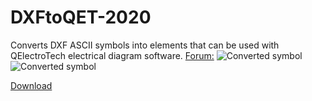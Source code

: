 # DXFtoQET-2020

Converts DXF ASCII symbols into elements that can be used with QElectroTech electrical diagram software. 
 [Forum:](https://qelectrotech.org/forum/viewforum.php?id=12)
 ![](https://download.tuxfamily.org/qet/forum_img/draftsight.png "Converted symbol")
 ![](https://download.tuxfamily.org/qet/forum_img_2/mac_dxf_catalina.png "Converted symbol")
 
 [Download](https://download.tuxfamily.org/qet/builds/dxf_to_elmt/)
